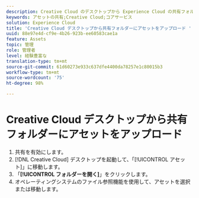 ```yaml
---
description: Creative Cloud のデスクトップから Experience Cloud の共有フォルダーにアセットをアップロードする方法について説明します。
keywords: アセットの共有;Creative Cloud;コアサービス
solution: Experience Cloud
title: 'Creative Cloud デスクトップから共有フォルダーにアセットをアップロード '
uuid: 88e97e4d-cf9e-4b26-923b-ee60583cae1a
feature: Assets
topic: 管理
role: 管理者
level: 経験豊富な
translation-type: tm+mt
source-git-commit: 61d60273e933c637dfe4400da78257e1c80015b3
workflow-type: tm+mt
source-wordcount: '75'
ht-degree: 98%

---
```



# Creative Cloud デスクトップから共有フォルダーにアセットをアップロード

1. 共有を有効にします。
1. [!DNL Creative Cloud] デスクトップを起動して、「[!UICONTROL アセット]」に移動します。
1. 「**[!UICONTROL フォルダーを開く]**」をクリックします。
1. オペレーティングシステムのファイル参照機能を使用して、アセットを選択または移動します。

